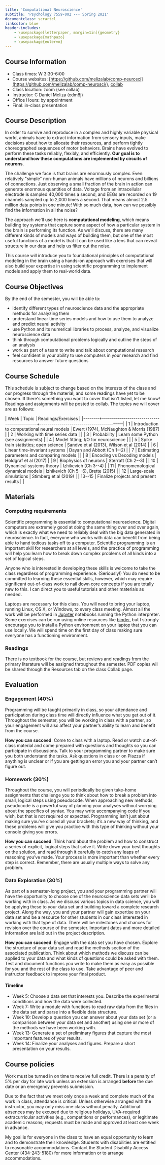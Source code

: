 ```yaml
---
title: 'Computational Neuroscience'
subtitle: 'Psychology 7559-002 --- Spring 2021'
documentclass: scrartcl
linkcolor: blue
header-includes:
    - \usepackage[letterpaper, margin=1in]{geometry}
    - \usepackage{mathpazo}
    - \usepackage{eulervm}
---
```



## Course Information

 - Class times: W 3:30-6:00
 - Course websites: [https://github.com/melizalab/comp-neurosci](https://github.com/melizalab/comp-neurosci/), [collab](https://collab.its.virginia.edu/portal/site/37e6d02a-d364-4387-ad16-0ac08d4ea739)
 - Class location: zoom (see collab)
 - Instructor: C Daniel Meliza (cdm8j)
 - Office Hours: by appointment
 - Final: in-class presentation

## Course Description

In order to survive and reproduce in a complex and highly variable physical
world, animals have to extract information from sensory inputs, make decisions
about how to allocate their resources, and perform tightly choreographed
sequences of motor behaviors. Brains have evolved to perform these tasks
reliably, flexibly, and efficiently. **Our goal is to understand how these
computations are implemented by circuits of neurons**.

The challenge we face is that brains are enormously complex. Even relatively
"simple" non-human animals have millions of neurons and billions of connections.
Just observing a small fraction of the brain in action can generate enormous
quantities of data. Voltage from an intracellular electrode is sampled 40,000
times a second, and EEGs are recorded on 19 channels sampled up to 2,000 times a
second. That means almost 2.5 million data points in one minute! With so much
data, how can we possibly find the information in all the noise?

The approach we'll use here is **computational modeling**, which means building
toy systems that capture some aspect of how a particular system in the brain is
performing its function. As we'll discuss, there are many different kinds of
models and ways of building them, but one of the most useful functions of a
model is that it can be used like a lens that can reveal structure in our data
and help us filter out the noise.

This course will introduce you to foundational principles of computational
modeling in the brain using a hands-on approach with exercises that will also
build your expertise in using scientific programming to implement models and
apply them to real-world data.

## Course Objectives

By the end of the semester, you will be able to:

- identify different types of neuroscience data and the appropriate methods for analyzing them
- understand linear time series models and how to use them to analyze and predict neural activity
- use Python and its numerical libraries to process, analyze, and visualize neuroscience data
- think through computational problems logically and outline the steps of an analysis
- work as part of a team to write and talk about computational research
- feel confident in your ability to use computers in your research and find resources to answer future questions

## Course Schedule

This schedule is subject to change based on the interests of the class and our progress through the material, and some readings have yet to be chosen. If there's something you want to cover that isn't listed, let me know! Readings and assignments will be posted to collab. The topics we will cover are as follows:

|   Week | Topic                                       | Readings/Exercises                       |
|--------+---------------------------------------------+------------------------------------------|
|      1 | Introduction to computational neural models | Ewert (1974), McNaughton & Morris (1987) |
|      2 | Working with time series data               |                                          |
|      3 | Probability                                 | Learn some Python (see assignments)      |
|      4 | Model fitting; I/O for neuroscience         |                                          |
|      5 | Spike train statistics; open science        | Sandve et al (2013), Wilson et al (2014) |
|      6 | Linear time-invariant systems               | Dayan and Abbott (Ch 1--2)               |
|      7 | Estimating parameters and comparing models  |                                          |
|      8 | Encoding vs Decoding models                 | Holdgraf et al (2017)                    |
|      9 | Biophysics of neurons                       | Sterratt (Ch 2--3)                       |
|     10 | Dynamical systems theory                    | Izhikevich (Ch 3--4)                     |
|     11 | Phenomenological dynamical models           | Izhikevich (Ch 5--6), Brette (2015)      |
|     12 | Large-scale simulations                     | Stimberg et al (2019)                    |
| 13--15 | Finalize projects and present results       |                                          |

## Materials

### Computing requirements

Scientific programming is essential to computational neuroscience. Digital computers are extremely good at doing the same thing over and over again, which is exactly what we need to reliably deal with the big data generated in neuroscience. In fact, everyone who works with data can benefit from being able to hand tedious tasks off to a computer. Scientific programming is an important skill for researchers at all levels, and the practice of programming will help you learn how to break down complex problems of all kinds into a set of logical steps.

Anyone who is interested in developing these skills is welcome to take the class regardless of programming experience. (Seriously!) You do need to be committed to learning these essential skills, however, which may require significant out-of-class work to nail down core concepts if you are totally new to this. I can direct you to useful tutorials and other materials as needed.

Laptops are necessary for this class. You will need to bring your laptop, running Linux, OS X, or Windows, to every class meeting. Almost all the work will be performed in [Jupyter](https://jupyter.org) notebooks running the Python interpreter. Some exercises can be run using online resources like [binder](https://mybinder.org), but I strongly encourage you to install a Python environment on your laptop that you can use locally. We will spend time on the first day of class making sure everyone has a functioning environment.

### Readings

There is no textbook for the course, but reviews and readings from the primary literature will be assigned throughout the semester. PDF copies will be shared through the Resources tab on the class Collab page.

## Evaluation

### Engagement (40%)

Programming will be taught primarily in class, so your attendance and participation during class time will directly influence what you get out of it. Throughout the semester, you will be working in class with a partner, so your engagement will also affect your partner’s ability to learn and benefit from the course.

**How you can succeed**: Come to class with a laptop. Read or watch out-of-class material and come prepared with questions and thoughts so you can participate in discussions. Talk to your programming partner to make sure you both understand the tasks. Ask questions in class or on Piazza if anything is unclear or if you are getting an error you and your partner can’t figure out.

### Homework (30%)

Throughout the course, you will periodically be given take-home assignments that challenge you to think about how to break a problem into small, logical steps using pseudocode. When approaching new methods, pseudocode is a powerful way of planning your analyses without worrying about the specifics of syntax. You may write accompanying code if you wish, but that is not required or expected. Programming isn’t just about making sure you’ve closed all your brackets; it’s a new way of thinking, and these problems will give you practice with this type of thinking without your console giving you errors.

**How you can succeed**: Think hard about the problem and how to construct a series of explicit, logical steps that solve it. Write down your best thoughts on the solution, and read through it carefully to catch any leaps of reasoning you’ve made. Your process is more important than whether every step is correct. Remember, there are usually multiple ways to solve any problem.

### Data Exploration (30%)

As part of a semester-long project, you and your programming partner will have the opportunity to choose one of the neuroscience data sets we’ll be working with in class. As we discuss various topics in data science, you will be applying these to your data set and building toward a complete research project. Along the way, you and your partner will gain expertise on your data set and be a resource for other students in our class interested in working with that type of data. There will be milestones and chances for revision over the course of the semester. Important dates and more detailed information are laid out in the project description.

**How you can succeed**: Engage with the data set you have chosen. Explore the structure of your data set and read the methods section of the associated publication. Think about which methods we discuss can be applied to your data and what kinds of questions could be asked with them. Test and document functions you write to make them as easy as possible for you and the rest of the class to use. Take advantage of peer and instructor feedback to improve your final product.

#### Timeline

- Week 5: Choose a data set that interests you. Describe the experimental conditions and how the data were collected.
- Week 7: Write a module with functions to read raw data from the files in the data set and parse into a flexible data structure.
- Week 10: Develop a question you can answer about your data set (or a comparison between your data set and another) using one or more of the methods we have been working with.
- Week 13: Generate a set of preliminary figures that capture the most important features of your results.
- Week 14: Finalize your analyses and figures. Prepare a short presentation on your results.

## Course policies

Work must be turned in on time to receive full credit. There is a penalty of 5% per day for late work unless an extension is arranged **before** the due date or an emergency prevents submission.

Due to the fact that we meet only once a week and complete much of the work in class, attendance is critical. Unless otherwise arranged with the instructor, you may only miss one class without penalty. Additional absences may be excused due to religious holidays, UVA-required extracurricular activities (e.g., competitions or performances), or legitimate academic reasons; requests must be made and approved at least one week in advance.

My goal is for everyone in the class to have an equal opportunity to learn and
to demonstrate their knowledge. Students with disabilities are entitled to
reasonable accommodations. Contact the Student Disability Access Center
(434-243-5180) for more information or to arrange accommodations.
